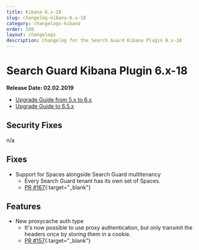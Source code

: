 ```yaml
---
title: Kibana 6.x-18
slug: changelog-kibana-6.x-18
category: changelogs-kibana
order: 550
layout: changelogs
description: Changelog for the Search Guard Kibana Plugin 6.x-18
---
```


<!---
Copryight 2010 floragunn GmbH
-->

# Search Guard Kibana Plugin 6.x-18

**Release Date: 02.02.2019**

* [Upgrade Guide from 5.x to 6.x](upgrading-5-6)
* [Upgrade Guide to 6.5.x](upgrading-560)

## Security Fixes

n/a

## Fixes

* Support for Spaces alongside Search Guard multitenancy
  * Every Search Guard tenant has its own set of Spaces.
  * [PR #167](https://github.com/floragunncom/search-guard-kibana-plugin/pull/167){:target="_blank"}

## Features

* New proxycache auth type
  * It's now possible to use proxy authentication, but only transmit the headers once by storing them in a cookie.
  * [PR #157](https://github.com/floragunncom/search-guard-kibana-plugin/pull/157){:target="_blank"}